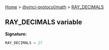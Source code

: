[Home](./index.md) &gt; [@vinci-protocol/math](./math.md) &gt; [RAY_DECIMALS](./math.ray_decimals.md)

## RAY_DECIMALS variable

<b>Signature:</b>

```typescript
RAY_DECIMALS = 27
```
